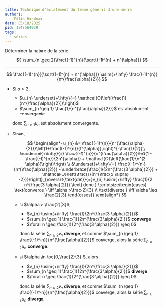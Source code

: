 ```yaml
---
title: Technique d’éclatement du terme général d’une série
authors:
  - Félix Rondeau
date: 05/18/2025
pid: 1747564039
tags:
  - séries
---
```


Déterminer la nature de la série

$$
    \sum_{n \geq 2}\frac{(-1)^{n}}{\sqrt{(-1)^{n} + n^{\alpha}}}
$$

---

$$
    \frac{(-1)^{n}}{\sqrt{(-1)^{n} + n^{\alpha}}} \usim{+\infty} \frac{(-1)^{n}}{n^{\frac{\alpha}{2}}}
$$

- Si $\alpha > 2$,

  - $u_{n} \underset{+\infty}{=} \mathcal{O}\left(\frac{1}{n^{\frac{\alpha}{2}}}\right)$
  - $\sum_{n \geq 1} \frac{1}{n^{\frac{\alpha}{2}}}$ est absolument convergente

  donc $\sum_{n \geq 1} u_{n}$ est absolument convergente.

- Sinon,

  $$
      \begin{align*}
          u_{n} &= \frac{(-1)^{n}}{n^{\frac{\alpha}{2}}}\left(1+\frac{(-1)^{n}}{f^{\alpha}}\right)^{-\frac{1}{2}}\\
          &\underset{+\infty}{=} \frac{(-1)^{n}}{n^{\frac{\alpha}{2}}}\left(1 - \frac{(-1)^{n}}{2n^{\alpha}} + \mathcal{O}\left(\frac{1}{n^{2 \alpha}}\right)\right) \\
          &\underset{+\infty}{=} \frac{(-1)^{n}}{n^{\frac{\alpha}{2}}} - \underbrace{\frac{1}{2n^{\frac{3 \alpha}{2}}} + \mathcal{O}\left(\frac{1}{n^{\frac{5 \alpha}{2}}}\right)}_{\overset{\text{def}}{=}v_{n} \usim{+\infty} \frac{1}{2 n^{\frac{3 \alpha}{2}}} \text{ donc } \scriptsize\begin{cases}
              \text{converge } \iff \alpha >\frac{2}{3} \\
              \text{diverge } \iff \alpha \leq \frac{2}{3}
          \end{cases}}
      \end{align*}
  $$

  - si $\alpha > \frac{2}{3}$,

    - $v_{n} \usim{+\infty} \frac{1}{2n^{\frac{3 \alpha}{2}}}$
    - $\sum_{n \geq 1} \frac{1}{2n^{\frac{3 \alpha}{2}}}$ **converge**
    - $\forall n \geq \frac{1}{2^{\frac{3 \alpha}{2}}} \geq 0$

    donc la série $\sum_{n \geq 2}v_{n}$ **diverge**, et comme $\sum_{n \geq 1} \frac{(-1)^{n}}{n^{\frac{\alpha}{2}}}$ converge, alors la série $\sum_{n \geq 2}u_{n}$ **converge**.

  - si $\alpha \in \oc{0,\frac{2}{3}}$, alors

    - $v_{n} \usim{+\infty} \frac{1}{2n^{\frac{3 \alpha}{2}}}$
    - $\sum_{n \geq 1} \frac{1}{2n^{\frac{3 \alpha}{2}}}$ **diverge**
    - $\forall n \geq \frac{1}{2^{\frac{3 \alpha}{2}}} \geq 0$

    donc la série $\sum_{n \geq 2}v_{n}$ **diverge**, et comme $\sum_{n \geq 1} \frac{(-1)^{n}}{n^{\frac{\alpha}{2}}}$ converge, alors la série $\sum_{n \geq 2}u_{n}$ **diverge**.

